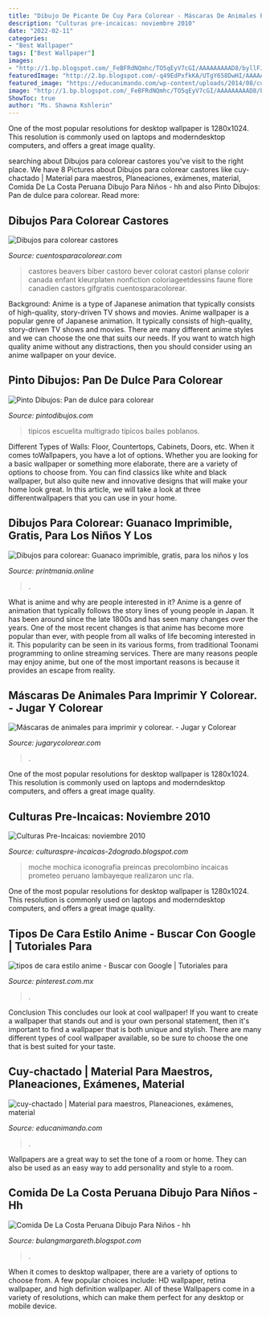 ```yaml
---
title: "Dibujo De Picante De Cuy Para Colorear - Máscaras De Animales Para Imprimir Y Colorear."
description: "Culturas pre-incaicas: noviembre 2010"
date: "2022-02-11"
categories:
- "Best Wallpaper"
tags: ["Best Wallpaper"]
images:
- "http://1.bp.blogspot.com/_FeBFRdNQmhc/TO5qEyV7cGI/AAAAAAAAAD8/byllFJYKLdo/s1600/Iconograf%25C3%25ADa+Moche+2.jpg"
featuredImage: "http://2.bp.blogspot.com/-q49EdPxfkKA/UTgY658DwHI/AAAAAAAAHno/Jp7f4DMYTx8/s1600/Dibujo%2Bde%2Bdulces%2Bpoblanos%2Bpara%2Bcolorear.GIF"
featured_image: "https://educanimando.com/wp-content/uploads/2014/08/cuy-chactado.jpg"
image: "http://1.bp.blogspot.com/_FeBFRdNQmhc/TO5qEyV7cGI/AAAAAAAAAD8/byllFJYKLdo/s1600/Iconograf%25C3%25ADa+Moche+2.jpg"
ShowToc: true
author: "Ms. Shawna Kshlerin"
---
```



One of the most popular resolutions for desktop wallpaper is 1280x1024. This resolution is commonly used on laptops and moderndesktop computers, and offers a great image quality.

	

		
searching about Dibujos para colorear castores you've visit to the right place. We have 8 Pictures about Dibujos para colorear castores like cuy-chactado | Material para maestros, Planeaciones, exámenes, material, Comida De La Costa Peruana Dibujo Para Niños - hh and also Pinto Dibujos: Pan de dulce para colorear. Read more:
		
    
## Dibujos Para Colorear Castores

<img loading=lazy src="http://www.cuentosparacolorear.com/dib/animales/castores/images/castor1.gif" onerror="this.onerror=null;this.src='https://tse1.mm.bing.net/th?id=OIP.eNkyf9L8TTA70bGj3fkjfgHaIB&amp;pid=15.1';" alt="Dibujos para colorear castores">

_Source: cuentosparacolorear.com_

>castores beavers biber castoro bever colorat castori planse colorir canada enfant kleurplaten nonfiction coloriageetdessins faune flore canadien castors gifgratis cuentosparacolorear. 

	

Background: Anime is a type of Japanese animation that typically consists of high-quality, story-driven TV shows and movies.
Anime wallpaper is a popular genre of Japanese animation. It typically consists of high-quality, story-driven TV shows and movies. There are many different anime styles and we can choose the one that suits our needs. If you want to watch high quality anime without any distractions, then you should consider using an anime wallpaper on your device.

    
## Pinto Dibujos: Pan De Dulce Para Colorear

<img loading=lazy src="http://2.bp.blogspot.com/-q49EdPxfkKA/UTgY658DwHI/AAAAAAAAHno/Jp7f4DMYTx8/s1600/Dibujo%2Bde%2Bdulces%2Bpoblanos%2Bpara%2Bcolorear.GIF" onerror="this.onerror=null;this.src='https://tse1.mm.bing.net/th?id=OIP.9l5q_vfiqndqZhw6ByxOHgHaFb&amp;pid=15.1';" alt="Pinto Dibujos: Pan de dulce para colorear">

_Source: pintodibujos.com_

>tipicos escuelita multigrado típicos bailes poblanos. 

	

Different Types of Walls: Floor, Countertops, Cabinets, Doors, etc.
When it comes toWallpapers, you have a lot of options. Whether you are looking for a basic wallpaper or something more elaborate, there are a variety of options to choose from. You can find classics like white and black wallpaper, but also quite new and innovative designs that will make your home look great. In this article, we will take a look at three differentwallpapers that you can use in your home.

    
## Dibujos Para Colorear: Guanaco Imprimible, Gratis, Para Los Niños Y Los

<img loading=lazy src="https://printmania.online/wp-content/uploads/2017/05/Guanaco7.jpg" onerror="this.onerror=null;this.src='https://tse1.mm.bing.net/th?id=OIP.Pw0YfiLqxS5sP5vkh4RWcgHaFj&amp;pid=15.1';" alt="Dibujos para colorear: Guanaco imprimible, gratis, para los niños y los">

_Source: printmania.online_

>. 

	

What is anime and why are people interested in it?
Anime is a genre of animation that typically follows the story lines of young people in Japan. It has been around since the late 1800s and has seen many changes over the years. One of the most recent changes is that anime has become more popular than ever, with people from all walks of life becoming interested in it. This popularity can be seen in its various forms, from traditional Toonami programming to online streaming services. There are many reasons people may enjoy anime, but one of the most important reasons is because it provides an escape from reality.

    
## Máscaras De Animales Para Imprimir Y Colorear. - Jugar Y Colorear

<img loading=lazy src="https://lh5.ggpht.com/_lCeMNfD5tzc/S1Pddfto2II/AAAAAAAACGY/egcB1fqLCb8/Mascara-05_thumb.gif?imgmax=800" onerror="this.onerror=null;this.src='https://tse3.mm.bing.net/th?id=OIP.gC_bBgR6tgxWx42vJZvG_wHaJ4&amp;pid=15.1';" alt="Máscaras de animales para imprimir y colorear. - Jugar y Colorear">

_Source: jugarycolorear.com_

>. 

	

One of the most popular resolutions for desktop wallpaper is 1280x1024. This resolution is commonly used on laptops and moderndesktop computers, and offers a great image quality.

    
## Culturas Pre-Incaicas: Noviembre 2010

<img loading=lazy src="http://1.bp.blogspot.com/_FeBFRdNQmhc/TO5qEyV7cGI/AAAAAAAAAD8/byllFJYKLdo/s1600/Iconograf%25C3%25ADa+Moche+2.jpg" onerror="this.onerror=null;this.src='https://tse3.mm.bing.net/th?id=OIP.jsEFr5bNlk6p9f6wCvVKCwAAAA&amp;pid=15.1';" alt="Culturas Pre-Incaicas: noviembre 2010">

_Source: culturaspre-incaicas-2dogrado.blogspot.com_

>moche mochica iconografia preincas precolombino incaicas prometeo peruano lambayeque realizaron unc rla. 

	

One of the most popular resolutions for desktop wallpaper is 1280x1024. This resolution is commonly used on laptops and moderndesktop computers, and offers a great image quality.

    
## Tipos De Cara Estilo Anime - Buscar Con Google | Tutoriales Para

<img loading=lazy src="https://i.pinimg.com/736x/4e/ad/1e/4ead1e6e101369522c39dc982bfca19e.jpg" onerror="this.onerror=null;this.src='https://tse3.mm.bing.net/th?id=OIP.Bbk7axLUk3VVexvhjuAYzgHaHa&amp;pid=15.1';" alt="tipos de cara estilo anime - Buscar con Google | Tutoriales para">

_Source: pinterest.com.mx_

>. 

	

Conclusion
This concludes our look at cool wallpaper! If you want to create a wallpaper that stands out and is your own personal statement, then it's important to find a wallpaper that is both unique and stylish. There are many different types of cool wallpaper available, so be sure to choose the one that is best suited for your taste.

    
## Cuy-chactado | Material Para Maestros, Planeaciones, Exámenes, Material

<img loading=lazy src="https://educanimando.com/wp-content/uploads/2014/08/cuy-chactado.jpg" onerror="this.onerror=null;this.src='https://tse3.mm.bing.net/th?id=OIP.PypihUQj0CoVsaM-Fk25fAHaE8&amp;pid=15.1';" alt="cuy-chactado | Material para maestros, Planeaciones, exámenes, material">

_Source: educanimando.com_

>. 

	

Wallpapers are a great way to set the tone of a room or home. They can also be used as an easy way to add personality and style to a room.

    
## Comida De La Costa Peruana Dibujo Para Niños - Hh

<img loading=lazy src="https://i.pinimg.com/originals/f6/65/a0/f665a0e0fa36dbc1547f57232b5bfff7.gif" onerror="this.onerror=null;this.src='https://tse1.mm.bing.net/th?id=OIP.TXeunU8lovuejUVTPAKX5gAAAA&amp;pid=15.1';" alt="Comida De La Costa Peruana Dibujo Para Niños - hh">

_Source: bulangmargareth.blogspot.com_

>. 

	

When it comes to desktop wallpaper, there are a variety of options to choose from. A few popular choices include: HD wallpaper, retina wallpaper, and high definition wallpaper. All of these Wallpapers come in a variety of resolutions, which can make them perfect for any desktop or mobile device. 

